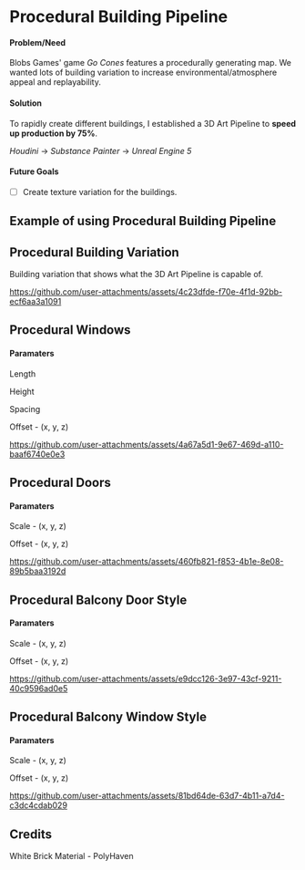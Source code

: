 # Procedural Building Pipeline
#### Problem/Need
Blobs Games' game *Go Cones* features a procedurally generating map. We wanted lots of building variation to increase environmental/atmosphere appeal and replayability.

#### Solution
To rapidly create different buildings, I established a 3D Art Pipeline to **speed up production by 75%**.

*Houdini* -> *Substance Painter* -> *Unreal Engine 5*

#### Future Goals
- [ ] Create texture variation for the buildings.

## Example of using Procedural Building Pipeline

## Procedural Building Variation
Building variation that shows what the 3D Art Pipeline is capable of.

https://github.com/user-attachments/assets/4c23dfde-f70e-4f1d-92bb-ecf6aa3a1091

## Procedural Windows
#### Paramaters
Length

Height

Spacing

Offset - (x, y, z)

https://github.com/user-attachments/assets/4a67a5d1-9e67-469d-a110-baaf6740e0e3

## Procedural Doors
#### Paramaters
Scale - (x, y, z)

Offset - (x, y, z)

https://github.com/user-attachments/assets/460fb821-f853-4b1e-8e08-89b5baa3192d

## Procedural Balcony Door Style
#### Paramaters
Scale - (x, y, z)

Offset - (x, y, z)

https://github.com/user-attachments/assets/e9dcc126-3e97-43cf-9211-40c9596ad0e5

## Procedural Balcony Window Style
#### Paramaters
Scale - (x, y, z)

Offset - (x, y, z)

https://github.com/user-attachments/assets/81bd64de-63d7-4b11-a7d4-c3dc4cdab029

## Credits
White Brick Material - PolyHaven
